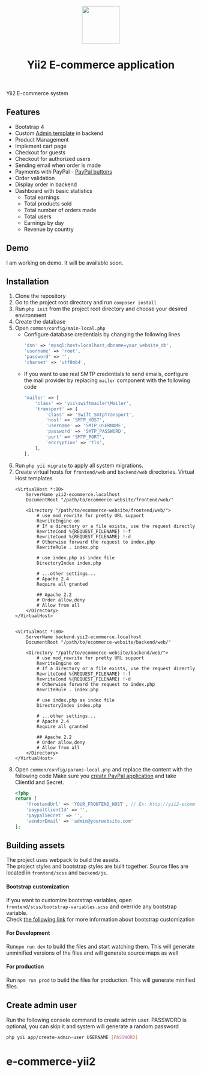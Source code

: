 <p align="center">
    <a href="https://github.com/yiisoft" target="_blank">
        <img src="https://avatars0.githubusercontent.com/u/993323" height="100px">
    </a>
    <h1 align="center">Yii2 E-commerce application</h1>
    <br>
</p>

Yii2 E-commerce system


## Features
 - Bootstrap 4
 - Custom [Admin template](https://startbootstrap.com/theme/sb-admin-2) in backend
 - Product Management
 - Implement cart page
 - Checkout for guests
 - Checkout for authorized users
 - Sending email when order is made
 - Payments with PayPal - [PayPal buttons](https://developer.paypal.com/demo/checkout/#/pattern/client)
 - Order validation
 - Display order in backend
 - Dashboard with basic statistics
    - Total earnings
    - Total products sold
    - Total number of orders made
    - Total users
    - Earnings by day
    - Revenue by country

## Demo

I am working on demo. It will be available soon.

## Installation
1. Clone the repository
1. Go to the project root directory and run `composer install`
1. Run `php init` from the project root directory and choose your desired environment
1. Create the database
1. Open `common/config/main-local.php`
    - Configure database credentials by changing the following lines
        ```php
        'dsn' => 'mysql:host=localhost;dbname=your_website_db',
        'username' => 'root',
        'password' => '',
        'charset' => 'utf8mb4',
        ```
    - If you want to use real SMTP credentials to send emails, configure the mail provider by replacing `mailer` component with the following code
        ```php
        'mailer' => [
            'class' => 'yii\swiftmailer\Mailer',
            'transport' => [
                'class' => 'Swift_SmtpTransport',
                'host' => 'SMTP_HOST',
                'username' => 'SMTP_USERNAME',
                'password' => 'SMTP_PASSWORD',
                'port' => 'SMTP_PORT',
                'encryption' => 'tls',
            ],
        ],
        ```
1. Run `php yii migrate` to apply all system migrations.
1. Create virtual hosts for `frontend/web` and `backend/web` directories.
    Virtual Host templates
    ```
    <VirtualHost *:80>
        ServerName yii2-ecommerce.localhost
        DocumentRoot "/path/to/ecommerce-website/frontend/web/"
        
        <Directory "/path/to/ecommerce-website/frontend/web/">
            # use mod_rewrite for pretty URL support
            RewriteEngine on
            # If a directory or a file exists, use the request directly
            RewriteCond %{REQUEST_FILENAME} !-f
            RewriteCond %{REQUEST_FILENAME} !-d
            # Otherwise forward the request to index.php
            RewriteRule . index.php

            # use index.php as index file
            DirectoryIndex index.php

            # ...other settings...
            # Apache 2.4
            Require all granted
            
            ## Apache 2.2
            # Order allow,deny
            # Allow from all
        </Directory>
    </VirtualHost>
    
    
    <VirtualHost *:80>
        ServerName backend.yii2-ecommerce.localhost
        DocumentRoot "/path/to/ecommerce-website/backend/web/"
        
        <Directory "/path/to/ecommerce-website/backend/web/">
            # use mod_rewrite for pretty URL support
            RewriteEngine on
            # If a directory or a file exists, use the request directly
            RewriteCond %{REQUEST_FILENAME} !-f
            RewriteCond %{REQUEST_FILENAME} !-d
            # Otherwise forward the request to index.php
            RewriteRule . index.php

            # use index.php as index file
            DirectoryIndex index.php

            # ...other settings...
            # Apache 2.4
            Require all granted
            
            ## Apache 2.2
            # Order allow,deny
            # Allow from all
        </Directory>
    </VirtualHost>
    ```
1. Open `common/config/params-local.php` and replace the content with the following code
    Make sure you [create PayPal application](https://developer.paypal.com/developer/applications/) and take ClientId and Secret.
    ```php
    <?php
    return [
        'frontendUrl' => 'YOUR_FRONTEND_HOST', // Ex: http://yii2-ecommerce.localhost
        'paypalClientId' => '',
        'paypalSecret' => '',
        'vendorEmail' => 'admin@yourwebsite.com'
    ];
    ```
   
## Building assets
The project uses webpack to build the assets.<br>
The project styles and bootstrap styles are built together.
Source files are located in `frontend/scss` and `backend/js`.

#### Bootstrap customization
If you want to customize bootstrap variables, open `frontend/scss/bootstrap-variables.scss`
and override any bootstrap variable.<br>
Check [the following link](https://getbootstrap.com/docs/4.0/getting-started/theming/) for more information about bootstrap customization


#### For Development
Run`npm run dev` to build the files and start watching them. This will generate unminified versions of the files
and will generate source maps as well

#### For production
Run `npm run prod` to build the files for production. This will generate minified files.

    
## Create admin user
Run the following console command to create admin user. PASSWORD is optional, you can skip it and system will generate a random password
```bash
php yii app/create-admin-user USERNAME [PASSWORD]
```
# e-commerce-yii2

